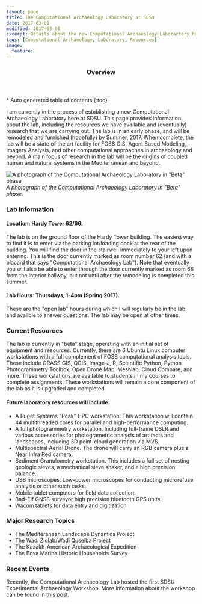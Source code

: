 ```yaml
---
layout: page
title: The Computational Archaeology Laboratory at SDSU
date: 2017-03-01
modified: 2017-03-01
excerpt: Details about the new Computational Archaeology Laborartory here at San Diego State University.
tags: [Computational Archaeology, Laboratory, Resources]
image:
  feature:
---
```


<section id="table-of-contents" class="toc">
  <header>
    <h3>Overview</h3>
  </header>
<div id="drawer" markdown="1">
*  Auto generated table of contents
{:toc}
</div>
</section><!-- /#table-of-contents -->

I am currently in the process of establishing a new Computational Archaeology Laboratory here at SDSU. This page provides information about the lab, including the resources we have available and (eventually) research that we are carrying out. The lab is in an early phase, and will be remodeled and furnished (hopefully) by Summer, 2017. When complete, the lab will be a state of the art facility for FOSS GIS, Agent Based Modeling, Imagery Analysis, and other computational approaches in archaeology and beyond. A main focus of research in the lab will be the origins of coupled human and natural systems in the Mediterranean and beyond.

![A photograph of the Computational Archaeology Laboratory in "Beta" phase](CompArchLab_beta.jpg)
_A photograph of the Computational Archaeology Laboratory in "Beta" phase._

### Lab Information

#### Location: Hardy Tower 62/66.

The lab is on the ground floor of the Hardy Tower building. The easiest way to find it is to enter via the parking lot/loading dock at the rear of the building. You will find the door in the stairwell immediately to your left upon entering. This is the door currently marked as room number 62 (and with a placard that says "Computational Archaeology Lab"). Note that eventually you will also be able to enter through the door currently marked as room 66 from the interior hallway, but not until after the remodeling is completed this summer.

#### Lab Hours: Thursdays, 1-4pm (Spring 2017).

These are the "open lab" hours during which I will regularly be in the lab and availble to answer questions. The lab may be open at other times.

### Current Resources

The lab is currently in "beta" stage, operating with an initial set of equipment and resources. Currently, there are 6 Ubuntu Linux computer workstations with a full complement of FOSS computational analysis tools. These include GRASS GIS, QGIS, Image-J, R, Scientific Python, Python Photogrammetry Toolbox, Open Drone Map, Meshlab, Cloud Compare, and more. These workstations are available to students in my courses to complete assignments. These workstations will remain a core component of the lab as it is upgraded and completed.

#### Future laboratory resources will include:

* A Puget Systems "Peak" HPC workstation. This workstation will contain 44 multithreaded cores for parallel and high-performance computing.
* A full photogrammetry workstation. Including full-frame DSLR and various accessories for photogrametric analysis of artifacts and landscapes, including 3D point-cloud generation via MVS.
* Multispectral Aerial Drone. The drone will carry an RGB camera plus a Near Infra Red camera.
* Sediment Granulometry workstation. This includes a full set of nesting geologic sieves, a mechanical sieve shaker, and a high precision balance.
* USB microscopes. Low-power microscopes for conducting microrefuse analysis or other such tasks.
* Mobile tablet computers for field data collection. 
* Bad-Elf GNSS surveyor high precision bluetooth GPS units.
* Wacom tablets for data entry and digitization

### Major Research Topics

* The Mediteranean Landscape Dynamics Project 
* The Wadi Ziqlab/Wadi Quseiba Project
* The Kazakh-American Archaeological Expedition
* The Bova Marina Historic Households Survey

### Recent Events

Recently, the Computational Archaeology Lab hosted the first SDSU Experimental Archaeology Workshop. More information about the workshop can be found in [this post](2017-SDSU-Experimental-Archaeology-Workshop).



